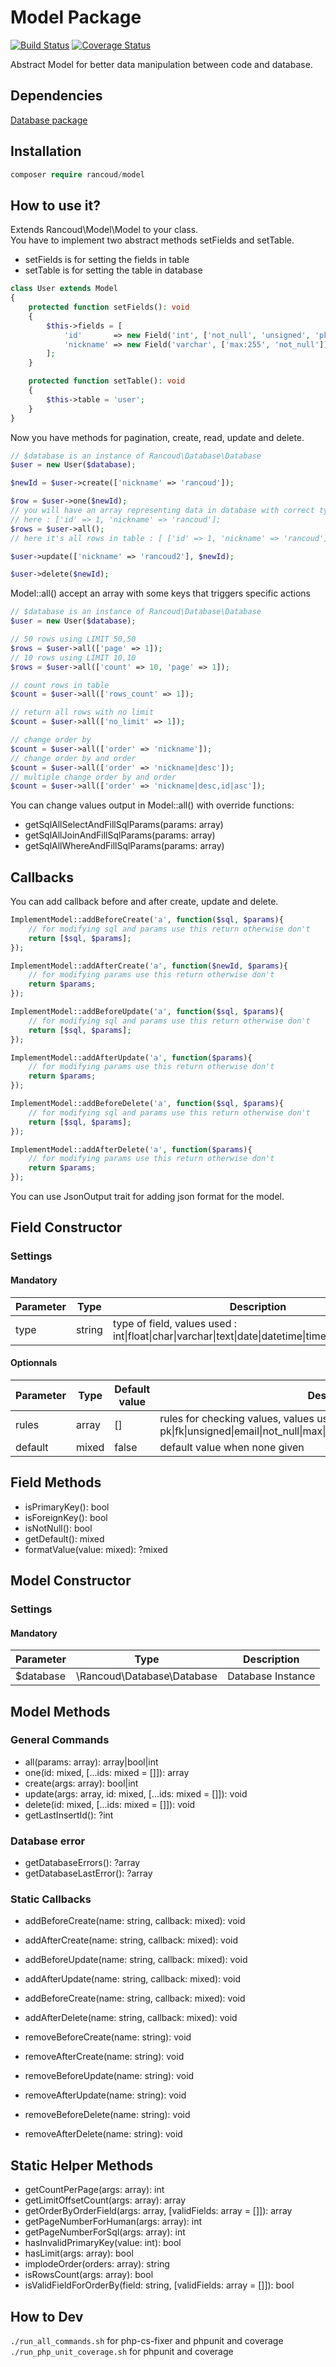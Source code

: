 # Model Package

[![Build Status](https://travis-ci.org/rancoud/Model.svg?branch=master)](https://travis-ci.org/rancoud/Model) [![Coverage Status](https://coveralls.io/repos/github/rancoud/Model/badge.svg?branch=master)](https://coveralls.io/github/rancoud/Model?branch=master)

Abstract Model for better data manipulation between code and database.  

## Dependencies
[Database package](https://github.com/rancoud/Database)

## Installation
```php
composer require rancoud/model
```

## How to use it?
Extends Rancoud\Model\Model to your class.  
You have to implement two abstract methods setFields and setTable.  
* setFields is for setting the fields in table  
* setTable is for setting the table in database  
```php
class User extends Model
{
    protected function setFields(): void
    {
        $this->fields = [
            'id'       => new Field('int', ['not_null', 'unsigned', 'pk']),
            'nickname' => new Field('varchar', ['max:255', 'not_null'])
        ];
    }

    protected function setTable(): void
    {
        $this->table = 'user';
    }
}
```

Now you have methods for pagination, create, read, update and delete.  

```php
// $database is an instance of Rancoud\Database\Database
$user = new User($database);

$newId = $user->create(['nickname' => 'rancoud']);

$row = $user->one($newId);
// you will have an array representing data in database with correct types
// here : ['id' => 1, 'nickname' => 'rancoud'];
$rows = $user->all();
// here it's all rows in table : [ ['id' => 1, 'nickname' => 'rancoud'] ] 

$user->update(['nickname' => 'rancoud2'], $newId);

$user->delete($newId);
```

Model::all() accept an array with some keys that triggers specific actions  

```php
// $database is an instance of Rancoud\Database\Database
$user = new User($database);

// 50 rows using LIMIT 50,50
$rows = $user->all(['page' => 1]);
// 10 rows using LIMIT 10,10
$rows = $user->all(['count' => 10, 'page' => 1]);

// count rows in table
$count = $user->all(['rows_count' => 1]);

// return all rows with no limit 
$count = $user->all(['no_limit' => 1]);

// change order by
$count = $user->all(['order' => 'nickname']);
// change order by and order
$count = $user->all(['order' => 'nickname|desc']);
// multiple change order by and order
$count = $user->all(['order' => 'nickname|desc,id|asc']);
```

You can change values output in Model::all() with override functions:  
* getSqlAllSelectAndFillSqlParams(params: array)  
* getSqlAllJoinAndFillSqlParams(params: array)  
* getSqlAllWhereAndFillSqlParams(params: array)  

## Callbacks
You can add callback before and after create, update and delete.  
```php
ImplementModel::addBeforeCreate('a', function($sql, $params){
    // for modifying sql and params use this return otherwise don't
    return [$sql, $params];
});

ImplementModel::addAfterCreate('a', function($newId, $params){
    // for modifying params use this return otherwise don't
    return $params;
});

ImplementModel::addBeforeUpdate('a', function($sql, $params){
    // for modifying sql and params use this return otherwise don't
    return [$sql, $params];
});

ImplementModel::addAfterUpdate('a', function($params){
    // for modifying params use this return otherwise don't
    return $params;
});

ImplementModel::addBeforeDelete('a', function($sql, $params){
    // for modifying sql and params use this return otherwise don't
    return [$sql, $params];
});

ImplementModel::addAfterDelete('a', function($params){
    // for modifying params use this return otherwise don't
    return $params;
});
```

You can use JsonOutput trait for adding json format for the model.  

## Field Constructor
### Settings
#### Mandatory
| Parameter | Type | Description |
| --- | --- | --- |
| type | string | type of field, values used : int\|float\|char\|varchar\|text\|date\|datetime\|time\|timestamp\|year |

#### Optionnals
| Parameter | Type | Default value | Description |
| --- | --- | --- | --- |
| rules | array | [] | rules for checking values, values used : pk\|fk\|unsigned\|email\|not_null\|max\|min\|range\|Rancoud\Model\CustomRule |
| default | mixed | false | default value when none given |

## Field Methods
* isPrimaryKey(): bool  
* isForeignKey(): bool  
* isNotNull(): bool  
* getDefault(): mixed  
* formatValue(value: mixed): ?mixed  

## Model Constructor
### Settings
#### Mandatory
| Parameter | Type | Description |
| --- | --- | --- |
| $database | \Rancoud\Database\Database | Database Instance |

## Model Methods
### General Commands
* all(params: array): array|bool|int  
* one(id: mixed, [...ids: mixed = []]): array  
* create(args: array): bool|int  
* update(args: array, id: mixed, [...ids: mixed = []]): void  
* delete(id: mixed, [...ids: mixed = []]): void  
* getLastInsertId(): ?int  

### Database error
* getDatabaseErrors(): ?array  
* getDatabaseLastError(): ?array  

### Static Callbacks
* addBeforeCreate(name: string, callback: mixed): void  
* addAfterCreate(name: string, callback: mixed): void  
* addBeforeUpdate(name: string, callback: mixed): void  
* addAfterUpdate(name: string, callback: mixed): void  
* addBeforeCreate(name: string, callback: mixed): void  
* addAfterDelete(name: string, callback: mixed): void  

* removeBeforeCreate(name: string): void  
* removeAfterCreate(name: string): void  
* removeBeforeUpdate(name: string): void  
* removeAfterUpdate(name: string): void  
* removeBeforeDelete(name: string): void  
* removeAfterDelete(name: string): void  

## Static Helper Methods
* getCountPerPage(args: array): int  
* getLimitOffsetCount(args: array): array  
* getOrderByOrderField(args: array, [validFields: array = []]): array  
* getPageNumberForHuman(args: array): int  
* getPageNumberForSql(args: array): int  
* hasInvalidPrimaryKey(value: int): bool  
* hasLimit(args: array): bool  
* implodeOrder(orders: array): string  
* isRowsCount(args: array): bool  
* isValidFieldForOrderBy(field: string, [validFields: array = []]): bool  

## How to Dev
`./run_all_commands.sh` for php-cs-fixer and phpunit and coverage  
`./run_php_unit_coverage.sh` for phpunit and coverage  